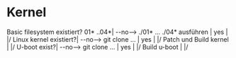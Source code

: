 # Kernel

Basic filesystem existiert? 01* ..04*| --no--> ./01* ... ./04* ausführen
          |
          yes
          |
          |/
  Linux kernel existiert?| --no--> git clone ...
          |
          yes
          |
          |/
Patch und Build kernel
          |
          |/
  U-boot exist?| --no--> git clone ...
          |
          yes
          |
          |/
    Build u-boot
          |
          |/
